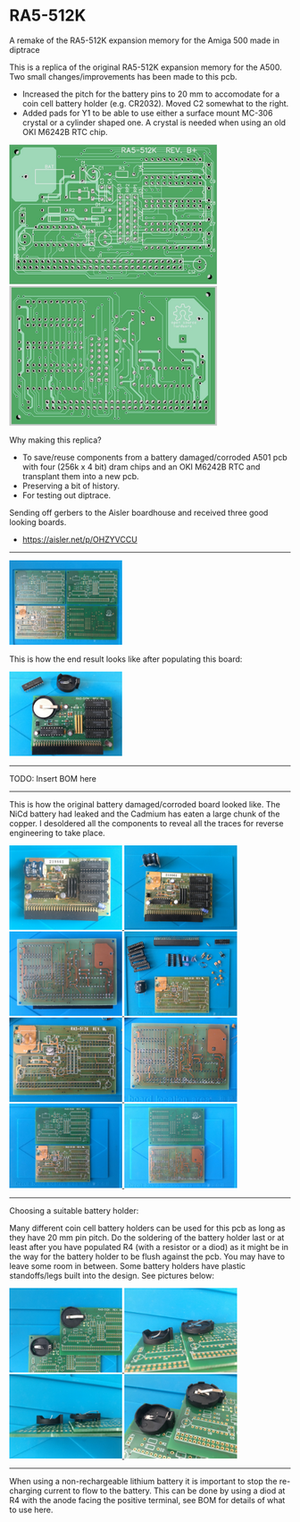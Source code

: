 # RA5-512K
A remake of the RA5-512K expansion memory for the Amiga 500 made in diptrace

This is a replica of the original RA5-512K expansion memory for the A500. Two small changes/improvements has been made to this pcb.

* Increased the pitch for the battery pins to 20 mm to accomodate for a coin cell battery holder (e.g. CR2032). Moved C2 somewhat to the right.
* Added pads for Y1 to be able to use either a surface mount MC-306 crystal or a cylinder shaped one. A crystal is needed when using an old OKI M6242B RTC chip.

<a href="images/RA5-512k_pic1.jpg">
<img src="images/RA5-512k_pic1.jpg" width="372" height="250">
</a>
<a href="images/RA5-512k_pic2.jpg">
<img src="images/RA5-512k_pic2.jpg" width="372" height="250">
</a>

Why making this replica?

* To save/reuse components from a battery damaged/corroded A501 pcb with four (256k x 4 bit) dram chips and an OKI M6242B RTC and transplant them into a new pcb.
* Preserving a bit of history.
* For testing out diptrace.


Sending off gerbers to the Aisler boardhouse and received three good looking boards.
* https://aisler.net/p/OHZYVCCU

***

<a href="images/RA5-512k_pic3.jpg">
<img src="images/RA5-512k_pic3.jpg" width="202" height="151">
</a>

This is how the end result looks like after populating this board:

<a href="images/RA5-512k_pic4.jpg">
<img src="images/RA5-512k_pic4.jpg" width="202" height="151">
</a>

***
TODO: Insert BOM here
***

This is how the original battery damaged/corroded board looked like. The NiCd battery had leaked and the Cadmium has eaten a large chunk of the copper. I desoldered all the components to reveal all the traces for reverse engineering to take place.

<a href="images/RA5-512k_pic5.jpg">
<img src="images/RA5-512k_pic5.jpg" width="202" height="151">
</a>
<a href="images/RA5-512k_pic6.jpg">
<img src="images/RA5-512k_pic6.jpg" width="202" height="151">
</a>
<a href="images/RA5-512k_pic7.jpg">
<img src="images/RA5-512k_pic7.jpg" width="202" height="151">
</a>
<a href="images/RA5-512k_pic8.jpg">
<img src="images/RA5-512k_pic8.jpg" width="202" height="151">
</a>
<a href="images/RA5-512k_pic9.jpg">
<img src="images/RA5-512k_pic9.jpg" width="202" height="151">
</a>
<a href="images/RA5-512k_pic10.jpg">
<img src="images/RA5-512k_pic10.jpg" width="202" height="151">
</a>
<a href="images/RA5-512k_pic11.jpg">
<img src="images/RA5-512k_pic11.jpg" width="202" height="151">
</a>
<a href="images/RA5-512k_pic12.jpg">
<img src="images/RA5-512k_pic12.jpg" width="202" height="151">
</a>

***

Choosing a suitable battery holder:

Many different coin cell battery holders can be used for this pcb as long as they have 20 mm pin pitch. Do the soldering of the battery holder last or at least after you have populated R4 (with a resistor or a diod) as it might be in the way for the battery holder to be flush against the pcb. You may have to leave some room in between. Some battery holders have plastic standoffs/legs built into the design. See pictures below:

<a href="images/RA5-512k_pic13.jpg">
<img src="images/RA5-512k_pic13.jpg" width="202" height="151">
</a>
<a href="images/RA5-512k_pic14.jpg">
<img src="images/RA5-512k_pic14.jpg" width="202" height="151">
</a>
<a href="images/RA5-512k_pic15.jpg">
<img src="images/RA5-512k_pic15.jpg" width="202" height="151">
</a>
<a href="images/RA5-512k_pic16.jpg">
<img src="images/RA5-512k_pic16.jpg" width="202" height="151">
</a>

***

When using a non-rechargeable lithium battery it is important to stop the re-charging current to flow to the battery. This can be done by using a diod at R4 with the anode facing the positive terminal, see BOM for details of what to use here.
